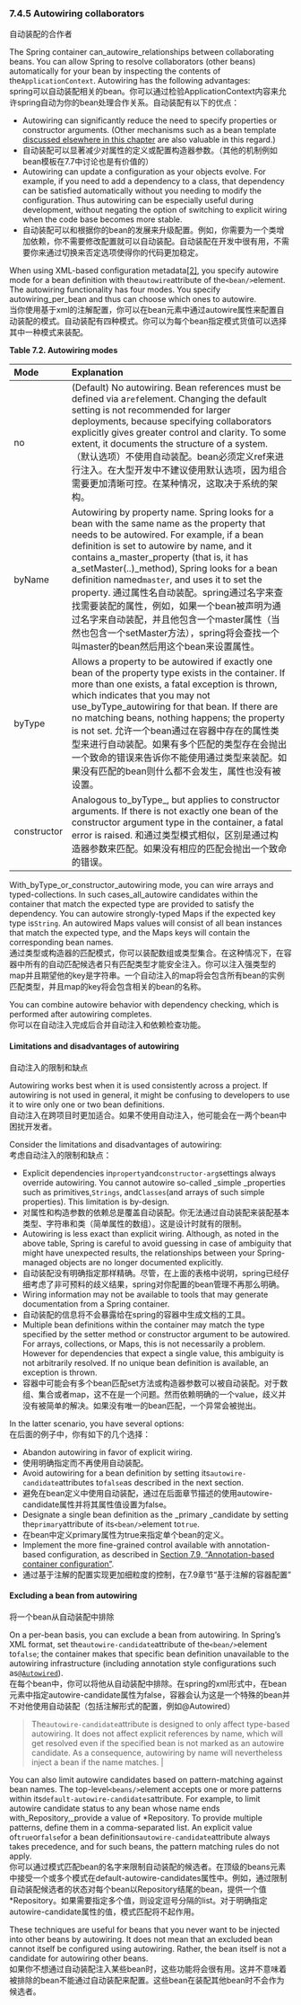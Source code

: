 ### 7.4.5 Autowiring collaborators

自动装配的合作者

The Spring container can\_autowire\_relationships between collaborating beans. You can allow Spring to resolve collaborators \(other beans\) automatically for your bean by inspecting the contents of the`ApplicationContext`. Autowiring has the following advantages:  
spring可以自动装配相关的bean。你可以通过检验ApplicationContext内容来允许spring自动为你的bean处理合作关系。自动装配有以下的优点：

* Autowiring can significantly reduce the need to specify properties or constructor arguments. \(Other mechanisms such as a bean template [discussed elsewhere in this chapter](https://docs.spring.io/spring/docs/current/spring-framework-reference/htmlsingle/#beans-child-bean-definitions) are also valuable in this regard.\)
* 自动装配可以显著减少对属性的定义或配置构造器参数。（其他的机制例如bean模板在7.7中讨论也是有价值的）
* Autowiring can update a configuration as your objects evolve. For example, if you need to add a dependency to a class, that dependency can be satisfied automatically without you needing to modify the configuration. Thus autowiring can be especially useful during development, without negating the option of switching to explicit wiring when the code base becomes more stable.
* 自动装配可以和根据你的bean的发展来升级配置。例如，你需要为一个类增加依赖，你不需要修改配置就可以自动装配。自动装配在开发中很有用，不需要你来通过切换来否定选项使得你的代码更加稳定。

When using XML-based configuration metadata[\[2\]](https://docs.spring.io/spring/docs/current/spring-framework-reference/htmlsingle/#ftn.d5e2672), you specify autowire mode for a bean definition with the`autowire`attribute of the`<bean/>`element. The autowiring functionality has four modes. You specify autowiring\_per\_bean and thus can choose which ones to autowire.  
当你使用基于xml的注解配置，你可以在bean元素中通过autowire属性来配置自动装配的模式。自动装配有四种模式。你可以为每个bean指定模式货值可以选择其中一种模式来装配。

**Table 7.2. Autowiring modes**

| Mode | Explanation |
| :--- | :--- |
| no | \(Default\) No autowiring. Bean references must be defined via a`ref`element. Changing the default setting is not recommended for larger deployments, because specifying collaborators explicitly gives greater control and clarity. To some extent, it documents the structure of a system. （默认选项）不使用自动装配。bean必须定义ref来进行注入。在大型开发中不建议使用默认选项，因为组合需要更加清晰可控。在某种情况，这取决于系统的架构。 |
| byName | Autowiring by property name. Spring looks for a bean with the same name as the property that needs to be autowired. For example, if a bean definition is set to autowire by name, and it contains a\_master\_property \(that is, it has a\_setMaster\(..\)\_method\), Spring looks for a bean definition named`master`, and uses it to set the property. 通过属性名自动装配。spring通过名字来查找需要装配的属性，例如，如果一个bean被声明为通过名字来自动装配，并且他包含一个master属性（当然也包含一个setMaster方法），spring将会查找一个叫master的bean然后用这个bean来设置属性。 |
| byType | Allows a property to be autowired if exactly one bean of the property type exists in the container. If more than one exists, a fatal exception is thrown, which indicates that you may not use\_byType\_autowiring for that bean. If there are no matching beans, nothing happens; the property is not set. 允许一个bean通过在容器中存在的属性类型来进行自动装配。如果有多个匹配的类型存在会抛出一个致命的错误来告诉你不能使用通过类型来装配。如果没有匹配的bean则什么都不会发生，属性也没有被设置。 |
| constructor | Analogous to_byType_, but applies to constructor arguments. If there is not exactly one bean of the constructor argument type in the container, a fatal error is raised. 和通过类型模式相似，区别是通过构造器参数来匹配。如果没有相应的匹配会抛出一个致命的错误。 |

With\_byType\_or\_constructor\_autowiring mode, you can wire arrays and typed-collections. In such cases\_all\_autowire candidates within the container that match the expected type are provided to satisfy the dependency. You can autowire strongly-typed Maps if the expected key type is`String`. An autowired Maps values will consist of all bean instances that match the expected type, and the Maps keys will contain the corresponding bean names.  
通过类型或构造器的匹配模式，你可以装配数组或类型集合。在这种情况下，在容器中所有的自动匹配候选者只有匹配类型才能安全注入。你可以注入强类型的map并且期望他的key是字符串。一个自动注入的map将会包含所有bean的实例匹配类型，并且map的key将会包含相关的bean的名称。

You can combine autowire behavior with dependency checking, which is performed after autowiring completes.  
你可以在自动注入完成后合并自动注入和依赖检查功能。

#### Limitations and disadvantages of autowiring

自动注入的限制和缺点

Autowiring works best when it is used consistently across a project. If autowiring is not used in general, it might be confusing to developers to use it to wire only one or two bean definitions.  
自动注入在跨项目时更加适合。如果不使用自动注入，他可能会在一两个bean中困扰开发者。

Consider the limitations and disadvantages of autowiring:  
考虑自动注入的限制和缺点：

* Explicit dependencies in`property`and`constructor-arg`settings always override autowiring. You cannot autowire so-called \_simple \_properties such as primitives,`Strings`, and`Classes`\(and arrays of such simple properties\). This limitation is by-design.
* 对属性和构造参数的依赖总是覆盖自动装配。你无法通过自动装配来装配基本类型、字符串和类（简单属性的数组）。这是设计时就有的限制。
* Autowiring is less exact than explicit wiring. Although, as noted in the above table, Spring is careful to avoid guessing in case of ambiguity that might have unexpected results, the relationships between your Spring-managed objects are no longer documented explicitly.
* 自动装配没有明确指定那样精确。尽管，在上面的表格中说明，spring已经仔细考虑了非可预料的歧义结果，spring对你配置的bean管理不再那么明确。
* Wiring information may not be available to tools that may generate documentation from a Spring container.
* 自动装配的信息将不会暴露给在spring的容器中生成文档的工具。
* Multiple bean definitions within the container may match the type specified by the setter method or constructor argument to be autowired. For arrays, collections, or Maps, this is not necessarily a problem. However for dependencies that expect a single value, this ambiguity is not arbitrarily resolved. If no unique bean definition is available, an exception is thrown.
* 容器中可能会有多个bean匹配set方法或构造器参数可以被自动装配。对于数组、集合或者map，这不在是一个问题。然而依赖明确的一个value，歧义并没有被简单的解决。如果没有唯一的bean匹配，一个异常会被抛出。

In the latter scenario, you have several options:  
在后面的例子中，你有如下的几个选择：

* Abandon autowiring in favor of explicit wiring.
* 使用明确指定而不再使用自动装配。
* Avoid autowiring for a bean definition by setting its`autowire-candidate`attributes to`false`as described in the next section.
* 避免在bean定义中使用自动装配，通过在后面章节描述的使用autowire-candidate属性并将其属性值设置为false。
* Designate a single bean definition as the \_primary \_candidate by setting the`primary`attribute of its`<bean/>`element to`true`.
* 在bean中定义primary属性为true来指定单个bean的定义。
* Implement the more fine-grained control available with annotation-based configuration, as described in [Section 7.9, “Annotation-based container configuration”](https://docs.spring.io/spring/docs/current/spring-framework-reference/htmlsingle/#beans-annotation-config).
* 通过基于注解的配置实现更加细粒度的控制，在7.9章节“基于注解的容器配置”

#### Excluding a bean from autowiring

将一个bean从自动装配中排除

On a per-bean basis, you can exclude a bean from autowiring. In Spring’s XML format, set the`autowire-candidate`attribute of the`<bean/>`element to`false`; the container makes that specific bean definition unavailable to the autowiring infrastructure \(including annotation style configurations such as[`@Autowired`](https://docs.spring.io/spring/docs/current/spring-framework-reference/htmlsingle/#beans-autowired-annotation)\).  
在每个bean中，你可以将他从自动装配中排除。在spring的xml形式中，在bean元素中指定autowire-candidate属性为false，容器会认为这是一个特殊的bean并不对他使用自动装配（包括注解形式的配置，例如@Autowired）

> The`autowire-candidate`attribute is designed to only affect type-based autowiring. It does not affect explicit references by name, which will get resolved even if the specified bean is not marked as an autowire candidate. As a consequence, autowiring by name will nevertheless inject a bean if the name matches. \|

You can also limit autowire candidates based on pattern-matching against bean names. The top-level`<beans/>`element accepts one or more patterns within its`default-autowire-candidates`attribute. For example, to limit autowire candidate status to any bean whose name ends with\_Repository,\_provide a value of \*Repository. To provide multiple patterns, define them in a comma-separated list. An explicit value of`true`or`false`for a bean definitions`autowire-candidate`attribute always takes precedence, and for such beans, the pattern matching rules do not apply.  
你可以通过模式匹配bean的名字来限制自动装配的候选者。在顶级的beans元素中接受一个或多个模式在default-autowire-candidates属性中。例如，通过限制自动装配候选者的状态对每个bean以Repository结尾的bean，提供一个值\*Repository。如果需要指定多个值，则设定逗号分隔的list。对于明确指定autowire-candidate属性的值，模式匹配将不起作用。

These techniques are useful for beans that you never want to be injected into other beans by autowiring. It does not mean that an excluded bean cannot itself be configured using autowiring. Rather, the bean itself is not a candidate for autowiring other beans.  
如果你不想通过自动装配注入某些bean时，这些功能将会很有用。这并不意味着被排除的bean不能通过自动装配来配置。这些bean在装配其他bean时不会作为候选者。

